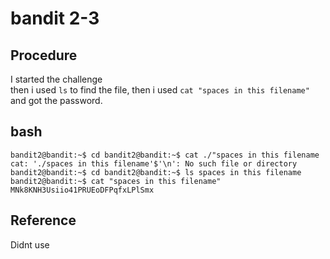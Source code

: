 # bandit 2-3

## Procedure
I started the challenge<br>
then i used `ls` to find the file, then i used `cat "spaces in this filename"` and 
got the password.

## bash
`bandit2@bandit:~$ cd
bandit2@bandit:~$ cat ./"spaces in this filename
cat: './spaces in this filename'$'\n': No such file or directory
bandit2@bandit:~$ cd
bandit2@bandit:~$ ls
spaces in this filename
bandit2@bandit:~$ cat "spaces in this filename"
MNk8KNH3Usiio41PRUEoDFPqfxLPlSmx`

## Reference
Didnt use
